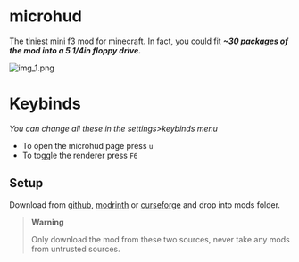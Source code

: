 # microhud
The tiniest mini f3 mod for minecraft. 
In fact, you could fit ***~30 packages of the mod into a 
5 1/4in floppy drive.***

![img_1.png](https://i.imgur.com/uSA54cI.png)

# Keybinds
*You can change all these in the settings>keybinds menu* 
- To open the microhud page press `u`
- To toggle the renderer press `F6`

## Setup
Download from [github](https://github.com/LukeOnuke/microhud/releases/latest), [modrinth](https://modrinth.com/mod/microhud/versions) or [curseforge](https://www.curseforge.com/minecraft/mc-mods/microhud/files) and drop into mods folder.

> **Warning**
> 
> Only download the mod from these two sources, never take any mods from untrusted sources.
